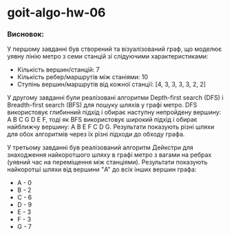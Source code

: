 # goit-algo-hw-06

### Висновок:

У першому завданні був створений та візуалізований граф, що моделює уявну лінію метро з семи станцій зі слідуючими характеристиками:
- Кількість вершин/станцій: 7
- Кількість ребер/маршрутів між станіями: 10
- Ступінь вершин/маршрутів від кожної станції: [4, 3, 3, 3, 3, 2, 2] 

У другому завданні були реалізовані алгоритми Depth-first search (DFS) і Breadth-first search (BFS) для пошуку шляхів у графі метро. DFS використовує глибинний підхід і обирає наступну непройдену вершину: A B C G D E F, тоді як BFS використовує широкий підхід і обирає найближчу вершину: A B E F C D G. Результати показують різні шляхи для обох алгоритмів через їх різні підходи до обходу графа.

У третьому завданні був реалізований алгоритм Дейкстри для знаходження найкоротшого шляху в графі метро з вагами на ребрах (уявний час на переміщення між станціями). Результати показують найкоротші шляхи від вершини "A" до всіх інших вершин графа:
- A - 0
- B - 2
- C - 6
- D - 9
- E - 3
- F - 3
- G - 7